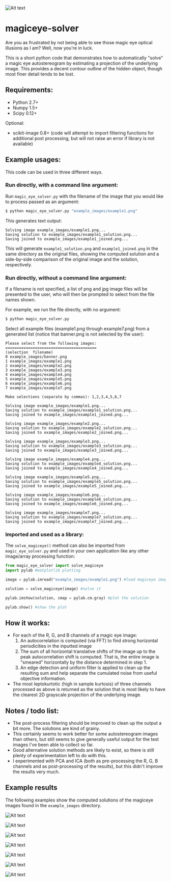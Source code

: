 ![Alt text](http://i.imgur.com/AUmpOSr.png "Example" )

# magiceye-solver
Are you as frustrated by not being able to see those magic eye optical illusions as I am? Well, now you're in luck.

This is a  short python code that demonstrates how to automatically "solve" a magic eye autostereogram by estimating a 
projection of the underlying image. This provides a decent contour outline of the hidden object, though most finer detail
tends to be lost.

Requirements:
---------------

- Python 2.7+
- Numpy 1.5+
- Scipy 0.12+

Optional:

- scikit-image 0.8+ (code will attempt to import filtering functions for additional post processing, but will not raise an error if 
library is not available)

Example usages:
----------
This code can be used in three different ways.
### Run directly, with a command line argument:

Run `magic_eye_solver.py` with the filename of the image that you would like to
process passed as an argument:

```bash
$ python magic_eye_solver.py "example_images/example1.png"
```
This generates text output:
```
Solving image example_images/example1.png...
Saving solution to example_images/example1_solution.png...
Saving joined to example_images/example1_joined.png...
```

This will generate `example1_solution.png` and `example1_joined.png` in the same
directory as the original files, showing the computed solution and a side-by-side
comparison of the original image and the solution, respectively.

### Run directly, without a command line argument:
If a filename is not specified, a list of png and jpg image files will be presented
to the user, who will then be prompted to select from the file names shown.

For example, we run the file directly, with no argument:
```bash
$ python magic_eye_solver.py
```
Select all example files (example1.png through example7.png) from a generated list (notice that banner.png is not 
selected by the user):
```
Please select from the following images:
========================================
(selection  filename)
0 example_images/banner.png
1 example_images/example1.png
2 example_images/example2.png
3 example_images/example3.png
4 example_images/example4.png
5 example_images/example5.png
6 example_images/example6.png
7 example_images/example7.png

Make selections (separate by commas): 1,2,3,4,5,6,7

Solving image example_images/example1.png...
Saving solution to example_images/example1_solution.png...
Saving joined to example_images/example1_joined.png...

Solving image example_images/example2.png...
Saving solution to example_images/example2_solution.png...
Saving joined to example_images/example2_joined.png...

Solving image example_images/example3.png...
Saving solution to example_images/example3_solution.png...
Saving joined to example_images/example3_joined.png...

Solving image example_images/example4.png...
Saving solution to example_images/example4_solution.png...
Saving joined to example_images/example4_joined.png...

Solving image example_images/example5.png...
Saving solution to example_images/example5_solution.png...
Saving joined to example_images/example5_joined.png...

Solving image example_images/example6.png...
Saving solution to example_images/example6_solution.png...
Saving joined to example_images/example6_joined.png...

Solving image example_images/example7.png...
Saving solution to example_images/example7_solution.png...
Saving joined to example_images/example7_joined.png...
```

### Imported and used as a library:
The `solve_magiceye()` method can also be imported from `magic_eye_solver.py` and
used in your own application like any other image/array processing function:

```python
from magic_eye_solver import solve_magiceye
import pylab #matplotlib plotting

image = pylab.imread("example_images/example1.png") #load magiceye image

solution = solve_magiceye(image) #solve it

pylab.imshow(solution, cmap = pylab.cm.gray) #plot the solution

pylab.show() #show the plot

```

How it works:
-------------
- For each of the R, G, and B channels of a magic eye image:
    1. An autocorrelation is computed (via FFT) to find strong horizontal periodicities in the inputted image
    2. The sum of all horizontal translative shifts of the image up to the peak autocorrelation
    shift is computed. That is, the entire image is "smeared" horizontally by the distance determined in step 1.
    3. An edge detection and uniform filter is applied to clean up the resulting sum and help separate the cumulated noise 
from useful objective information. 
- The most leptokurtotic (high in sample kurtosis) of three channels processed as above is returned as the solution
that is most likely to have the clearest 2D grayscale projection of the underlying image. 

Notes / todo list:
---------
- The post-process filtering should be improved to clean up the output a bit more. The solutions are kind of grainy.
- This certainly seems to work better for some autostereogram images than others, but still seems to give generally
useful output for the test images I've been able to collect so far.
- Good alternative solution methods are likely to exist, so there is still plenty of
experimentation left to do with this. 
- I experimented with PCA and ICA (both as pre-processing the R, G, B channels and as post-processing of the results), 
but this didn't improve the results very much.

Example results
----------------
The following examples show the computed solutions of the magiceye images 
found in the `example_images` directory.

![Alt text](http://i.imgur.com/AUmpOSr.png "Solution 1")

![Alt text](http://i.imgur.com/77qq4xY.jpg "Solution 2")

![Alt text](http://i.imgur.com/WZVGvkX.jpg "Solution 3")

![Alt text](http://i.imgur.com/3H9zeCJ.jpg "Solution 4")

![Alt text](http://i.imgur.com/Xru4K0v.jpg "Solution 5")

![Alt text](http://i.imgur.com/fAuwqXZ.jpg "Solution 6")

![Alt text](http://i.imgur.com/WmVzQdv.jpg "Solution 7")

